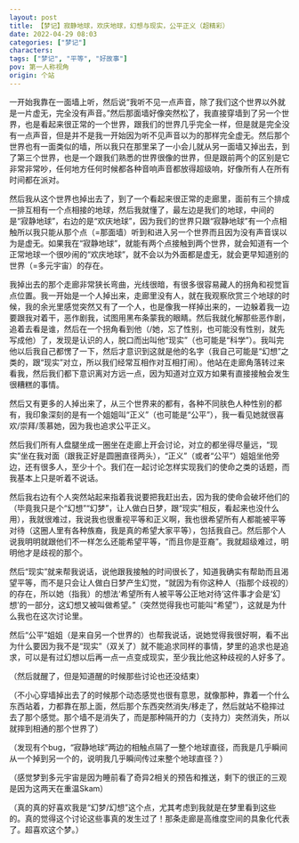 ```yaml
---
layout: post
title: 【梦记】寂静地球，欢庆地球，幻想与现实，公平正义（超精彩）
date: 2022-04-29 08:03
categories: ["梦记"]
characters: 
tags: ["梦记", "平等", "好故事"]
pov: 第一人称视角
origin: 个站
---
```


一开始我靠在一面墙上听，然后说“我听不见一点声音，除了我们这个世界以外就是一片虚无，完全没有声音。”然后那面墙好像突然松了，我直接穿墙到了另一个世界，也是看起来很正常的一个世界，跟我们的世界几乎完全一样，但是就是完全没有一点声音，但是并不是我一开始因为听不见声音以为的那样完全虚无。然后那个世界也有一面类似的墙，所以我只在那里呆了一小会儿就从另一面墙又掉出去，到了第三个世界，也是一个跟我们熟悉的世界很像的世界，但是跟前两个的区别是它非常非常吵，任何地方任何时候都各种音响声音都放得超级响，好像所有人在所有时间都在派对。

然后我从这个世界也掉出去了，到了一个看起来很正常的走廊里，面前有三个排成一排互相有一个点相接的地球，然后我就懂了，最左边是我们的地球，中间的是“寂静地球”，右边的是“欢庆地球”，因为我们的世界只跟“寂静地球”有一个点相触所以我只能从那个点（=那面墙）听到和进入另一个世界而且因为没有声音误以为是虚无。如果我在“寂静地球”，就能有两个点接触到两个世界，就会知道有一个正常地球一个很吵闹的“欢庆地球”，就不会以为外面都是虚无，就会更早知道别的世界（=多元宇宙）的存在。

我掉出去的那个走廊非常狭长弯曲，光线很暗，有很多很容易藏人的拐角和视觉盲点位置。我一开始是一个人掉出来，走廊里没有人，就在我观察欣赏三个地球的时候，我的余光里感觉突然又有了一个人，也是像我一样掉出来的，一边躲着我一边要跟我对着干，恶作剧我，试图用黑布条蒙我的眼睛。然后我就化解那些恶作剧，追着去看是谁，然后在一个拐角看到他（/她，忘了性别，也可能没有性别，就先写成他）了，发现是认识的人，脱口而出叫他“现实”（也可能是“科学”）。我叫完他以后我自己都愣了一下，然后才意识到这就是他的名字（我自己可能是“幻想”之类的，跟“现实”对立，所以我们经常互相作对互相打闹）。他站在走廊角落转过来看我，然后我们都下意识离对方远一点，因为知道对立双方如果有直接接触会发生很糟糕的事情。

然后又有更多的人掉出来了，从三个世界来的都有，各种不同肤色人种性别的都有，我印象深刻的是有一个姐姐叫“正义”（也可能是“公平”），我一看见她就很喜欢/崇拜/羡慕她，因为我也追求公平正义。

然后我们所有人盘腿坐成一圈坐在走廊上开会讨论，对立的都坐得尽量远，“现实”坐在我对面（跟我正好是圆圈直径两头），“正义”（或者“公平”）姐姐坐他旁边，还有很多人，至少十个。我们在一起讨论怎样实现我们的使命之类的话题，而我基本上只是听着不说话。

然后我右边有个人突然站起来指着我说要把我赶出去，因为我的使命会破坏他们的（毕竟我只是个“幻想”“幻梦”，让人做白日梦，跟“现实”相反，看起来也没什么用），我就很难过，我说我也很重视平等和正义啊，我也很希望所有人都能被平等对待（这圈人里有各种族裔，我是真的希望大家平等），包括我自己。然后那个人说我明明就跟他们不一样怎么还能希望平等，“而且你是亚裔”。我就超级难过，明明他才是歧视的那个。

然后“现实”就来帮我说话，说他跟我接触的时间很长了，知道我确实有帮助而且渴望平等，而不是只会让人做白日梦产生幻觉，“就因为有你这种人（指那个歧视的）的存在，所以她（指我）的想法‘希望所有人被平等公正地对待’这件事才会是‘幻想’的一部分，这幻想又被叫做希望。”（突然觉得我也可能叫“希望”），这就是为什么我也在这次讨论里。

然后“公平”姐姐（是来自另一个世界的）也帮我说话，说她觉得我很好啊，看不出为什么要因为我不是“现实”（双关了）就不能追求同样的事情，梦里的追求也是追求，可以是有过幻想以后再一点一点变成现实，至少我比他这种歧视的人好多了。

（然后就醒了，但是知道醒的时候那些讨论也还没结束）

（不小心穿墙掉出去了的时候那个动态感觉也很有意思，就像那种，靠着一个什么东西站着，力都靠在那上面，然后那个东西突然消失/移走了，然后就站不稳摔过去了那个感觉。那个墙不是消失了，而是那种隔开的力（支持力）突然消失，所以就摔到相通的那个世界了）

（发现有个bug，“寂静地球”两边的相触点隔了一整个地球直径，而我是几乎瞬间从一个掉到另一个的，说明我几乎瞬间传过来整个地球直径？）

（感觉梦到多元宇宙是因为睡前看了奇异2相关的预告和推送，剩下的很正的三观是因为这两天在重温Skam）

（真的真的好喜欢我是“幻梦/幻想”这个点，尤其考虑到我就是在梦里看到这些的。真的觉得这个讨论这些事真的发生过了！那条走廊是高维度空间的具象化代表了。超喜欢这个梦。）
